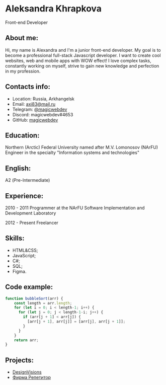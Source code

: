 # Aleksandra Khrapkova
Front-end Developer
## About me:
Hi, my name is Alexandra and I'm a junior front-end developer. My goal is to become a professional full-stack Javascript developer. I want to create cool websites, web and mobile apps with WOW effect! I love complex tasks, constantly working on myself, strive to gain new knowledge and perfection in my profession.

## Contacts info:
* Location: Russia, Arkhangelsk
* Email: axi83@mail.ru
* Telegram: [@magicwebdev](https://telegram.me/magicwebdev)
* Discord: magicwebdev#4653
* GitHub: [magicwebdev](https://github.com/magicwebdev)

## Education:
Northern (Arctic) Federal University named after M.V. Lomonosov (NArFU)
Еngineer in the specialty "Information systems and technologies"
## English:
А2 (Pre-Intermediate)
## Experience:
2010 - 2011
Programmer at the NArFU Software Implementation and Development Laboratory

2012 - Present
Freelancer
## Skills:
* HTML&CSS;
* JavaScript;
* C#;
* SQL;
* Figma.

## Code example:
```javascript
function bubbleSort(arr) {
    const length = arr.length;
    for (let i = 0; i < length-1; i++) {
      for (let j = 0; j < length-1-i; j++) {
        if (arr[j + 1] < arr[j]) {
          [arr[j + 1], arr[j]] = [arr[j], arr[j + 1]];
        }
      }
    }
    return arr;
}
```
## Projects:
* [DesignVisions](https://designvisions.ru/)
* [Фирма Репетитор](https://xn--80akajdusffcfvbr.xn--p1ai/)
